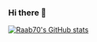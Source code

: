 ### Hi there 👋
[![Raab70's GitHub stats](https://github-readme-stats.vercel.app/api?username=Raab70&count_private=true&show_icons=true&theme=transparent)](https://github.com/anuraghazra/github-readme-stats)

<!--
**Raab70/Raab70** is a ✨ _special_ ✨ repository because its `README.md` (this file) appears on your GitHub profile.

Here are some ideas to get you started:

- 🔭 I’m currently working on ...
- 🌱 I’m currently learning ...
- 👯 I’m looking to collaborate on ...
- 🤔 I’m looking for help with ...
- 💬 Ask me about ...
- 📫 How to reach me: ...
- 😄 Pronouns: ...
- ⚡ Fun fact: ...
-->
